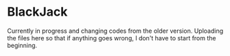 # BlackJack

Currently in progress and changing codes from the older version. Uploading the files here so that if anything goes wrong, I don't have to start from the beginning.
